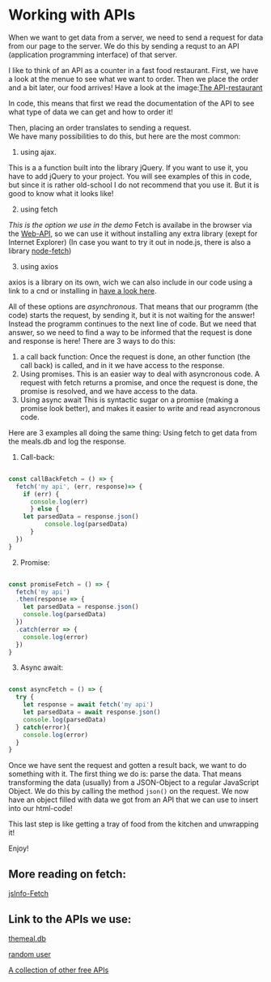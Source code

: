 # Working with APIs

When we want to get data from a server, we need to send a request for data from our page to the server. We do this by sending a requst to an  API (application programming interface) of that server. 

I like to think of an API as a counter in a fast food restaurant. First, we have a look at the menue to see what we want to order. Then we place the order and a bit later, our food arrives! 
Have a look at the image:[The API-restaurant](./API_GetBurger.png)

In code, this means that first we read the documentation of the API to see what type of data we can get and how to order it!

Then, placing an order translates to sending a request.  
We have many possibilities to do this, but here are the most common:
1. using ajax. 

This is a a function built into the library jQuery. If you want to use it, you have to add jQuery to your project.  You will see examples of this in code, but since it is rather old-school I do not recommend that you use it. But it is good to know what it looks like!

2. using fetch

*This is the option we use in the demo* 
Fetch is availabe in the browser via the [Web-API](https://developer.mozilla.org/en-US/docs/Web/API/Fetch_API), so we can use it without installing any extra library (exept for Internet Explorer) (In case you want to try it out in node.js, there is also a library [node-fetch](https://www.npmjs.com/package/node-fetch)) 

3. using axios

axios is a library on its own, wich we can also include in our code using a link to a cnd or installing in [have a look here](https://github.com/axios/axios).

All of these options are *asynchronous*. That means that our programm (the code) starts the request, by sending it, but it is not waiting for the answer! Instead the programm continues to the next line of code. But we need that answer, so we need to find a way to be informed that the request is done and response is here! 
There are 3 ways to do this: 
1. a call back function: 
Once the request is done, an other function (the call back) is called, and in it we have access to the response.
2. Using promises. 
This is an easier way to deal with asyncronous code. A request with fetch returns a promise, and once the request is done, the promise is resolved, and we have access to the data. 
3. Using async await
This is syntactic sugar on a promise (making a promise look better), and makes it easier to write and read asyncronous code. 

Here are 3 examples all doing the same thing: Using fetch to get data from the meals.db and log the response. 

1. Call-back: 

``` javaScript 

const callBackFetch = () => {
  fetch('my api', (err, response)=> {
    if (err) { 
      console.log(err)
      } else {
    let parsedData = response.json()
          console.log(parsedData)
      }
  })
}

``` 

2. Promise: 

``` javaScript 

const promiseFetch = () => {
  fetch('my api')
  .then(response => {
    let parsedData = response.json()
    console.log(parsedData)
  })
  .catch(error => {
    console.log(error)
  })
}

``` 

3. Async await: 

``` javaScript 

const asyncFetch = () => {
  try {
    let response = await fetch('my api')
    let parsedData = await response.json()
    console.log(parsedData)
  } catch(error){
    console.log(error)
  }
}

```

Once we have sent the request and gotten a result back, we want to do something with it. The first thing we do is: parse the data. That means transforming the data (usually) from a JSON-Object to a regular JavaScript Object. We do this by calling the method `json()` on the request. We now have an object filled with data we got from an API that we can use to insert into our html-code!  

This last step is like getting a tray of food from the kitchen and unwrapping it! 

Enjoy!

	
  
## More reading on fetch: 
[jsInfo-Fetch](https://javascript.info/fetch)

## Link to the APIs we use: 

[themeal.db](https://www.themealdb.com/api.php)

[random user](https://randomuser.me/documentation)

[A collection of other free APIs](https://www.programmableweb.com/category/random/api)